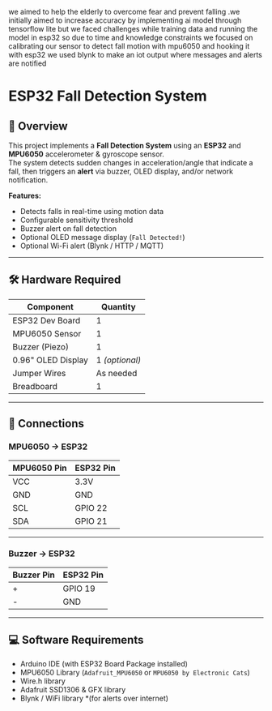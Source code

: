 we aimed to help the elderly to overcome fear and prevent falling .we initially aimed to increase accuracy by implementing ai model through tensorflow lite but we faced challenges while training data and running the model in esp32 so due to time and knowledge constraints we focused on   calibrating  our sensor to detect fall motion with mpu6050 and hooking it with esp32 we used blynk to make an iot output where messages and alerts are notified
# ESP32 Fall Detection System

## 📌 Overview
This project implements a **Fall Detection System** using an **ESP32** and **MPU6050** accelerometer & gyroscope sensor.  
The system detects sudden changes in acceleration/angle that indicate a fall, then triggers an **alert** via buzzer, OLED display, and/or network notification.

**Features:**
- Detects falls in real-time using motion data
- Configurable sensitivity threshold
- Buzzer alert on fall detection
- Optional OLED message display (`Fall Detected!`)
- Optional Wi-Fi alert (Blynk / HTTP / MQTT)

---

## 🛠 Hardware Required
| Component           | Quantity |
|---------------------|----------|
| ESP32 Dev Board     | 1        |
| MPU6050 Sensor      | 1        |
| Buzzer (Piezo)      | 1        |
| 0.96" OLED Display  | 1 *(optional)* |
| Jumper Wires        | As needed |
| Breadboard          | 1        |

---

## 📡 Connections

### MPU6050 → ESP32
| MPU6050 Pin | ESP32 Pin |
|-------------|-----------|
| VCC         | 3.3V      |
| GND         | GND       |
| SCL         | GPIO 22   |
| SDA         | GPIO 21   |



---
### Buzzer → ESP32
| Buzzer Pin  | ESP32 Pin |
|-------------|-----------|
| +           | GPIO 19   |
| -           | GND       |


---
## 💻 Software Requirements
- Arduino IDE (with ESP32 Board Package installed)
- MPU6050 Library (`Adafruit_MPU6050` or `MPU6050 by Electronic Cats`)
- Wire.h library
- Adafruit SSD1306 & GFX library 
- Blynk / WiFi library *(for alerts over internet)
